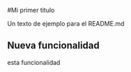 #Mi primer titulo

Un texto de ejemplo para el README.md 

## Nueva funcionalidad 

esta funcionalidad